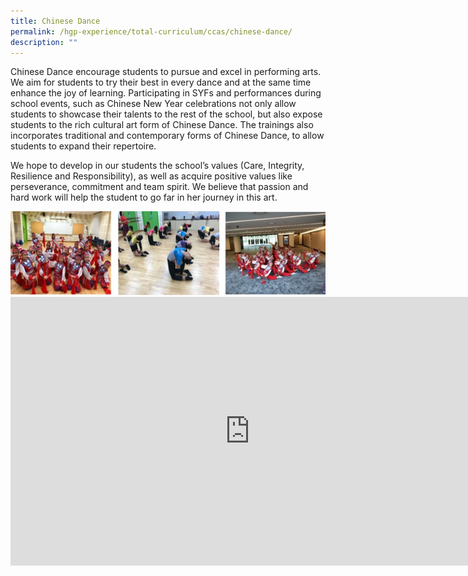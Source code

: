 ```yaml
---
title: Chinese Dance
permalink: /hgp-experience/total-curriculum/ccas/chinese-dance/
description: ""
---
```

<p>Chinese Dance encourage students to pursue and excel in performing arts. We aim for students to try their best in every dance and at the same time enhance the joy of learning. Participating in SYFs and performances during school events, such as Chinese New Year celebrations not only allow students to showcase their talents to the rest of the school, but also expose students to the rich cultural art form of Chinese Dance. The trainings also incorporates traditional and contemporary forms of Chinese Dance, to allow students to expand their repertoire.</p>
<p>We hope to develop in our students the school&rsquo;s values (Care, Integrity, Resilience and Responsibility), as well as acquire positive values like perseverance, commitment and team spirit. We believe that passion and hard work will help the student to go far in her journey in this art.&nbsp;</p>
<img src="/images/cd.jpg"><br> 
<iframe width="766" height="430" src="https://www.youtube.com/embed/K0N9ykI67K4" title="Chinese Dance CCA Showcase" frameborder="0" allow="accelerometer; autoplay; clipboard-write; encrypted-media; gyroscope; picture-in-picture" allowfullscreen></iframe>